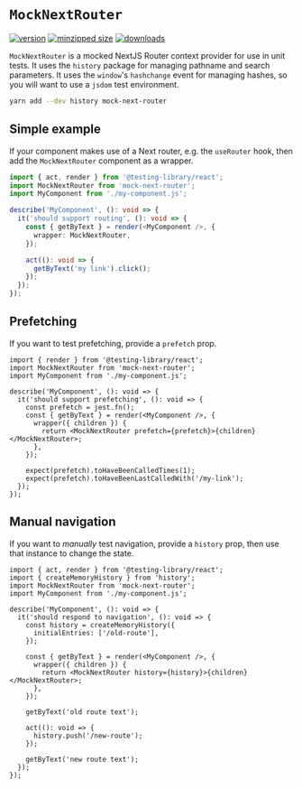 # `MockNextRouter`

[![version](https://img.shields.io/npm/v/mock-next-router.svg)](https://www.npmjs.com/package/mock-next-router)
[![minzipped size](https://img.shields.io/bundlephobia/minzip/mock-next-router.svg)](https://www.npmjs.com/package/mock-next-router)
[![downloads](https://img.shields.io/npm/dt/mock-next-router.svg)](https://www.npmjs.com/package/mock-next-router)

`MockNextRouter` is a mocked NextJS Router context provider for use in unit
tests. It uses the `history` package for managing pathname and search
parameters. It uses the `window`'s `hashchange` event for managing hashes, so
you will want to use a `jsdom` test environment.

```sh
yarn add --dev history mock-next-router
```

## Simple example

If your component makes use of a Next router, e.g. the `useRouter` hook, then
add the `MockNextRouter` component as a wrapper.

```ts
import { act, render } from '@testing-library/react';
import MockNextRouter from 'mock-next-router';
import MyComponent from './my-component.js';

describe('MyComponent', (): void => {
  it('should support routing', (): void => {
    const { getByText } = render(<MyComponent />, {
      wrapper: MockNextRouter,
    });

    act((): void => {
      getByText('my link').click();
    });
  });
});
```

## Prefetching

If you want to test prefetching, provide a `prefetch` prop.

```tsx
import { render } from '@testing-library/react';
import MockNextRouter from 'mock-next-router';
import MyComponent from './my-component.js';

describe('MyComponent', (): void => {
  it('should support prefetching', (): void => {
    const prefetch = jest.fn();
    const { getByText } = render(<MyComponent />, {
      wrapper({ children }) {
        return <MockNextRouter prefetch={prefetch}>{children}</MockNextRouter>;
      },
    });

    expect(prefetch).toHaveBeenCalledTimes(1);
    expect(prefetch).toHaveBeenLastCalledWith('/my-link');
  });
});
```

## Manual navigation

If you want to _manually_ test navigation, provide a `history` prop, then use
that instance to change the state.

```tsx
import { act, render } from '@testing-library/react';
import { createMemoryHistory } from 'history';
import MockNextRouter from 'mock-next-router';
import MyComponent from './my-component.js';

describe('MyComponent', (): void => {
  it('should respond to navigation', (): void => {
    const history = createMemoryHistory({
      initialEntries: ['/old-route'],
    });

    const { getByText } = render(<MyComponent />, {
      wrapper({ children }) {
        return <MockNextRouter history={history}>{children}</MockNextRouter>;
      },
    });

    getByText('old route text');

    act((): void => {
      history.push('/new-route');
    });

    getByText('new route text');
  });
});
```
